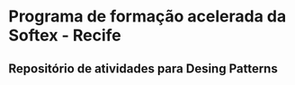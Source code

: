 # Programa de formação acelerada da Softex - Recife
## Repositório de atividades para Desing Patterns
